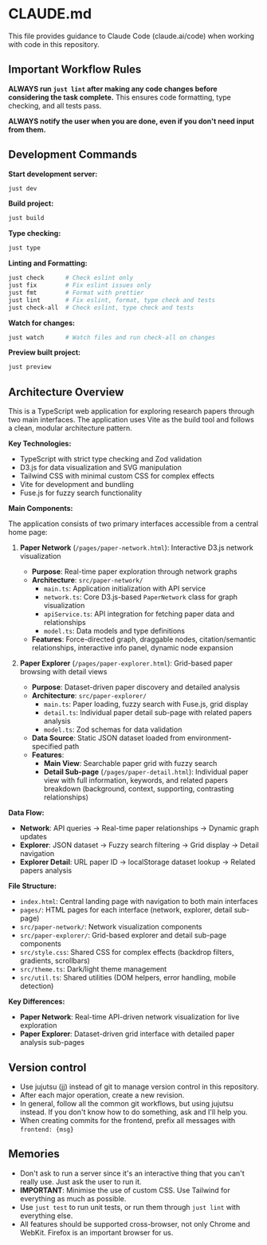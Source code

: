 # CLAUDE.md

This file provides guidance to Claude Code (claude.ai/code) when working with code in this
repository.

## Important Workflow Rules

**ALWAYS run `just lint` after making any code changes before considering the task
complete.** This ensures code formatting, type checking, and all tests pass.

**ALWAYS notify the user when you are done, even if you don't need input from them.**

## Development Commands

**Start development server:**

```bash
just dev
```

**Build project:**

```bash
just build
```

**Type checking:**

```bash
just type
```

**Linting and Formatting:**

```bash
just check      # Check eslint only
just fix        # Fix eslint issues only
just fmt        # Format with prettier
just lint       # Fix eslint, format, type check and tests
just check-all  # Check eslint, type check and tests
```

**Watch for changes:**

```bash
just watch      # Watch files and run check-all on changes
```

**Preview built project:**

```bash
just preview
```

## Architecture Overview

This is a TypeScript web application for exploring research papers through two main interfaces.
The application uses Vite as the build tool and follows a clean, modular architecture pattern.

**Key Technologies:**

- TypeScript with strict type checking and Zod validation
- D3.js for data visualization and SVG manipulation
- Tailwind CSS with minimal custom CSS for complex effects
- Vite for development and bundling
- Fuse.js for fuzzy search functionality

**Main Components:**

The application consists of two primary interfaces accessible from a central home page:

1. **Paper Network** (`/pages/paper-network.html`): Interactive D3.js network visualization

   - **Purpose**: Real-time paper exploration through network graphs
   - **Architecture**: `src/paper-network/`
     - `main.ts`: Application initialization with API service
     - `network.ts`: Core D3.js-based `PaperNetwork` class for graph visualization
     - `apiService.ts`: API integration for fetching paper data and relationships
     - `model.ts`: Data models and type definitions
   - **Features**: Force-directed graph, draggable nodes, citation/semantic relationships,
     interactive info panel, dynamic node expansion

2. **Paper Explorer** (`/pages/paper-explorer.html`): Grid-based paper browsing with detail views

   - **Purpose**: Dataset-driven paper discovery and detailed analysis
   - **Architecture**: `src/paper-explorer/`
     - `main.ts`: Paper loading, fuzzy search with Fuse.js, grid display
     - `detail.ts`: Individual paper detail sub-page with related papers analysis
     - `model.ts`: Zod schemas for data validation
   - **Data Source**: Static JSON dataset loaded from environment-specified path
   - **Features**:
     - **Main View**: Searchable paper grid with fuzzy search
     - **Detail Sub-page** (`/pages/paper-detail.html`): Individual paper view with full information,
       keywords, and related papers breakdown (background, context, supporting, contrasting relationships)

**Data Flow:**

- **Network**: API queries → Real-time paper relationships → Dynamic graph updates
- **Explorer**: JSON dataset → Fuzzy search filtering → Grid display → Detail navigation
- **Explorer Detail**: URL paper ID → localStorage dataset lookup → Related papers analysis

**File Structure:**

- `index.html`: Central landing page with navigation to both main interfaces
- `pages/`: HTML pages for each interface (network, explorer, detail sub-page)
- `src/paper-network/`: Network visualization components
- `src/paper-explorer/`: Grid-based explorer and detail sub-page components
- `src/style.css`: Shared CSS for complex effects (backdrop filters, gradients, scrollbars)
- `src/theme.ts`: Dark/light theme management
- `src/util.ts`: Shared utilities (DOM helpers, error handling, mobile detection)

**Key Differences:**

- **Paper Network**: Real-time API-driven network visualization for live exploration
- **Paper Explorer**: Dataset-driven grid interface with detailed paper analysis sub-pages

## Version control

- Use jujutsu (jj) instead of git to manage version control in this repository.
- After each major operation, create a new revision.
- In general, follow all the common git workflows, but using jujutsu instead. If you
  don't know how to do something, ask and I'll help you.
- When creating commits for the frontend, prefix all messages with `frontend: {msg}`

## Memories

- Don't ask to run a server since it's an interactive thing that you can't really use. Just ask the user to run it.
- **IMPORTANT**: Minimise the use of custom CSS. Use Tailwind for everything as much as possible.
- Use `just test` to run unit tests, or run them through `just lint` with everything else.
- All features should be supported cross-browser, not only Chrome and WebKit. Firefox is an important browser for us.
